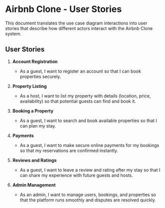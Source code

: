 # Airbnb Clone - User Stories

This document translates the use case diagram interactions into user stories that describe how different actors interact with the Airbnb Clone system.

## User Stories

1. **Account Registration**
   - As a guest, I want to register an account so that I can book properties securely.

2. **Property Listing**
   - As a host, I want to list my property with details (location, price, availability) so that potential guests can find and book it.

3. **Booking a Property**
   - As a guest, I want to search and book available properties so that I can plan my stay.

4. **Payments**
   - As a guest, I want to make secure online payments for my bookings so that my reservations are confirmed instantly.

5. **Reviews and Ratings**
   - As a guest, I want to leave a review and rating after my stay so that I can share my experience with future guests and hosts.

6. **Admin Management**
   - As an admin, I want to manage users, bookings, and properties so that the platform runs smoothly and disputes are resolved quickly.
